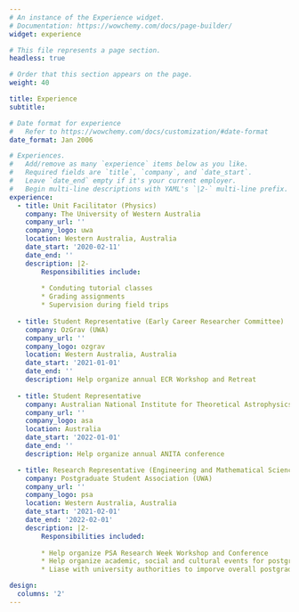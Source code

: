 ```yaml
---
# An instance of the Experience widget.
# Documentation: https://wowchemy.com/docs/page-builder/
widget: experience

# This file represents a page section.
headless: true

# Order that this section appears on the page.
weight: 40

title: Experience
subtitle:

# Date format for experience
#   Refer to https://wowchemy.com/docs/customization/#date-format
date_format: Jan 2006

# Experiences.
#   Add/remove as many `experience` items below as you like.
#   Required fields are `title`, `company`, and `date_start`.
#   Leave `date_end` empty if it's your current employer.
#   Begin multi-line descriptions with YAML's `|2-` multi-line prefix.
experience:
  - title: Unit Facilitator (Physics)
    company: The University of Western Australia
    company_url: ''
    company_logo: uwa
    location: Western Australia, Australia
    date_start: '2020-02-11'
    date_end: ''
    description: |2-
        Responsibilities include:
        
        * Conduting tutorial classes
        * Grading assignments
        * Supervision during field trips
        
  - title: Student Representative (Early Career Researcher Committee)
    company: OzGrav (UWA)
    company_url: ''
    company_logo: ozgrav
    location: Western Australia, Australia
    date_start: '2021-01-01'
    date_end: ''
    description: Help organize annual ECR Workshop and Retreat
    
  - title: Student Representative
    company: Australian National Institute for Theoretical Astrophysics (ANITA)
    company_url: ''
    company_logo: asa
    location: Australia
    date_start: '2022-01-01'
    date_end: ''
    description: Help organize annual ANITA conference

  - title: Research Representative (Engineering and Mathematical Sciences)
    company: Postgraduate Student Association (UWA)
    company_url: ''
    company_logo: psa
    location: Western Australia, Australia
    date_start: '2021-02-01'
    date_end: '2022-02-01'
    description: |2-
        Responsibilities included:
        
        * Help organize PSA Research Week Workshop and Conference
        * Help organize academic, social and cultural events for postgraduate students
        * Liase with university authorities to imporve overall postgraduate student research experience

design:
  columns: '2'
---
```


